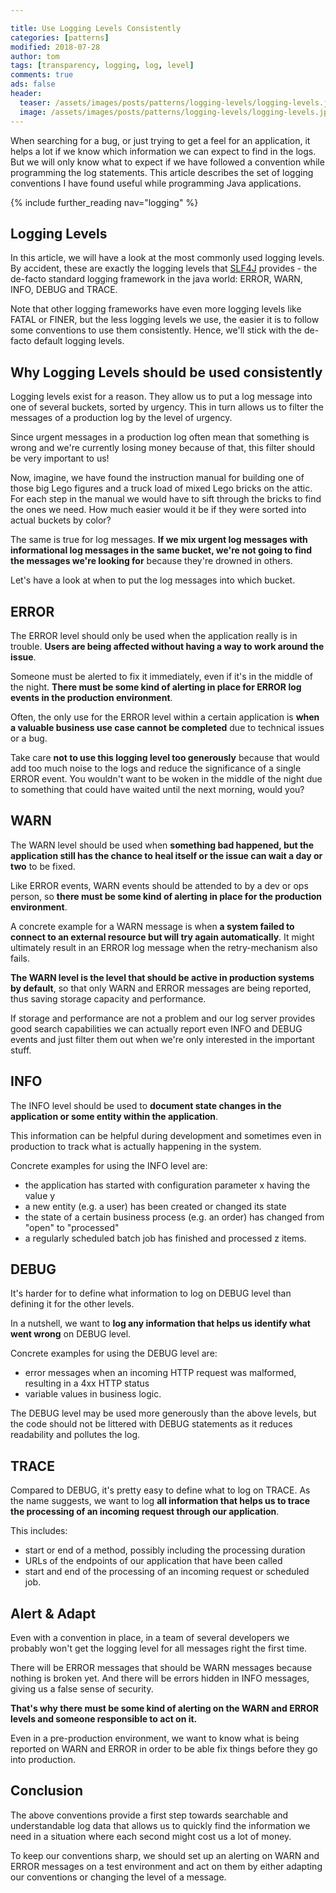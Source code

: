 ```yaml
---

title: Use Logging Levels Consistently
categories: [patterns]
modified: 2018-07-28
author: tom
tags: [transparency, logging, log, level]
comments: true
ads: false
header:
  teaser: /assets/images/posts/patterns/logging-levels/logging-levels.jpg
  image: /assets/images/posts/patterns/logging-levels/logging-levels.jpg
---
```


When searching for a bug, or just trying to get a feel for an application,
 it helps a lot if we know which information we can expect
to find in the logs. But we will only know what to expect if we have followed a convention
while programming the log statements. This article describes the set of logging conventions
I have found useful while programming Java applications.

{% include further_reading nav="logging" %}

## Logging Levels

In this article, we will have a look at the most commonly used logging levels. By accident,
these are exactly the logging levels that [SLF4J](https://www.slf4j.org/) provides - the de-facto
standard logging framework in the java world: ERROR, WARN, INFO, DEBUG and TRACE.

Note that other logging frameworks have even more logging levels like FATAL or FINER, but the 
less logging levels we use, the easier it is to follow some conventions to use them 
consistently. Hence, we'll stick with the de-facto default logging levels.

## Why Logging Levels should be used consistently

Logging levels exist for a reason. They allow us to put a log message into one of several buckets, sorted
by urgency. This in turn allows us to filter the messages of a production log by the level of urgency.

Since urgent messages in a production log often mean that something is wrong and we're currently 
losing money because of that, this filter should be very important to us!

Now, imagine, we have found the instruction manual for building one of those big Lego figures and a truck load of
mixed Lego bricks on the attic. For each step in the manual we would have to sift through the bricks to find the ones
we need. How much easier would it be if they were sorted into actual buckets by color? 

The same is true for log messages. **If we mix urgent log messages with informational log messages in the same
bucket, we're not going to find the messages we're looking for** because they're drowned in others.

Let's have a look at when to put the log messages into which bucket.  

## ERROR

The ERROR level should only be used when the application really is in trouble. **Users are being affected
without having a way to work around the issue**. 

Someone must be alerted to fix it immediately, even if it's 
in the middle of the night. **There must be some kind of alerting in place for ERROR log events in the production
environment**.

Often, the only use for the ERROR level within a certain application is **when a valuable business 
use case cannot be completed** due to technical issues or a bug. 

Take care **not to use this logging level too generously** because that would add too much noise
to the logs and reduce the significance of a single ERROR event. You wouldn't want to be woken
in the middle of the night due to something that could have waited until the next morning, would you? 

## WARN

The WARN level should be used when **something bad happened, but the application still has the
chance to heal itself or the issue can wait a day or two** to be fixed. 

Like ERROR events, WARN events
should be attended to by a dev or ops person, so **there must be some kind
of alerting in place for the production environment**.

A concrete example for a WARN message is when **a system failed to connect to an
external resource but will try again automatically**. It might ultimately result in an ERROR log
message when the retry-mechanism also fails.

**The WARN level is the level that should be active in production systems by default**,
so that only WARN and ERROR messages are being reported, thus saving storage
capacity and performance. 

If storage and performance are not a problem and our log server provides good search 
capabilities we can actually report even INFO and DEBUG events and just filter them
out when we're only interested in the important stuff.

## INFO

The INFO level should be used to **document state changes in the application or some
entity within the application**. 

This information
can be helpful during development and sometimes even in production to track what is 
actually happening in the system. 

Concrete examples for using the INFO level are:

* the application has started with configuration parameter x having the value y
* a new entity (e.g. a user) has been created or changed its state 
* the state of a certain business process (e.g. an order) has changed from "open" to "processed"
* a regularly scheduled batch job has finished and processed z items.

## DEBUG

It's harder for to define what information to log on DEBUG level than defining it
for the other levels. 

In a nutshell, we want to **log any information that helps us 
identify what went wrong** on DEBUG level.

Concrete examples for using the DEBUG level are:

* error messages when an incoming HTTP request was malformed, 
  resulting in a 4xx HTTP status
* variable values in business logic.

The DEBUG level may be used more generously than the above levels, but the code 
should not be littered with DEBUG statements as it reduces readability and
pollutes the log.

## TRACE

Compared to DEBUG, it's pretty easy to define what to log on TRACE. As the name
suggests, we want to log **all information that helps us to trace the processing of 
an incoming request through our application**.

This includes:

* start or end of a method, possibly including the processing duration
* URLs of the endpoints of our application that have been called
* start and end of the processing of an incoming request or scheduled job.

## Alert & Adapt

Even with a convention in place, in a team of several developers we probably won't get the logging
level for all messages right the first time. 

There will be ERROR messages that should be WARN messages because nothing is
broken yet. And there will be errors hidden in INFO messages, giving us a
false sense of security.

**That's why there must be some kind of alerting on the WARN and ERROR levels
and someone responsible to act on it.**

Even in a pre-production environment, we want to know what is being reported
on WARN and ERROR in order to be able fix things before they
go into production. 

## Conclusion

The above conventions provide a first step towards searchable and understandable
log data that allows us to quickly find the information we need in a situation where each
second might cost us a lot of money.

To keep our conventions sharp, we should set up an alerting on WARN and ERROR messages
on a test environment and act on them by either adapting our conventions or changing
the level of a message. 

